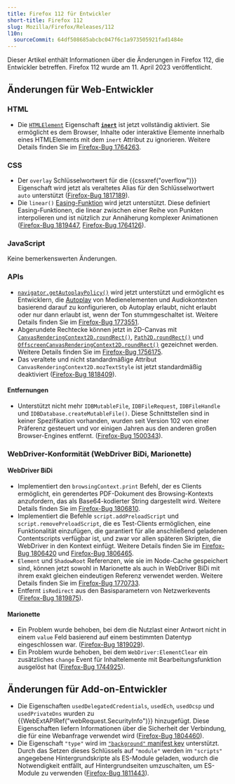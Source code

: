 ```yaml
---
title: Firefox 112 für Entwickler
short-title: Firefox 112
slug: Mozilla/Firefox/Releases/112
l10n:
  sourceCommit: 64df508685abcbc047f6c1a973505921fad1484e
---
```


Dieser Artikel enthält Informationen über die Änderungen in Firefox 112, die Entwickler betreffen. Firefox 112 wurde am 11. April 2023 veröffentlicht.

## Änderungen für Web-Entwickler

### HTML

- Die [`HTMLElement`](/de/docs/Web/API/HTMLElement) Eigenschaft [**`inert`**](/de/docs/Web/HTML/Reference/Global_attributes/inert) ist jetzt vollständig aktiviert. Sie ermöglicht es dem Browser, Inhalte oder interaktive Elemente innerhalb eines HTMLElements mit dem `inert` Attribut zu ignorieren. Weitere Details finden Sie im [Firefox-Bug 1764263](https://bugzil.la/1764263).

### CSS

- Der `overlay` Schlüsselwortwert für die {{cssxref("overflow")}} Eigenschaft wird jetzt als veraltetes Alias für den Schlüsselwortwert `auto` unterstützt ([Firefox-Bug 1817189](https://bugzil.la/1817189)).
- Die `linear()` [Easing-Funktion](/de/docs/Web/CSS/easing-function) wird jetzt unterstützt. Diese definiert Easing-Funktionen, die linear zwischen einer Reihe von Punkten interpolieren und ist nützlich zur Annäherung komplexer Animationen ([Firefox-Bug 1819447](https://bugzil.la/1819447), [Firefox-Bug 1764126](https://bugzil.la/1764126)).

### JavaScript

Keine bemerkenswerten Änderungen.

### APIs

- [`navigator.getAutoplayPolicy()`](/de/docs/Web/API/Navigator/getAutoplayPolicy) wird jetzt unterstützt und ermöglicht es Entwicklern, die [Autoplay](/de/docs/Web/Media/Guides/Autoplay) von Medienelementen und Audiokontexten basierend darauf zu konfigurieren, ob Autoplay erlaubt, nicht erlaubt oder nur dann erlaubt ist, wenn der Ton stummgeschaltet ist. Weitere Details finden Sie im [Firefox-Bug 1773551](https://bugzil.la/1773551).
- Abgerundete Rechtecke können jetzt in 2D-Canvas mit [`CanvasRenderingContext2D.roundRect()`](/de/docs/Web/API/CanvasRenderingContext2D/roundRect), [`Path2D.roundRect()`](/de/docs/Web/API/Path2D#path2d.roundrect) und [`OffscreenCanvasRenderingContext2D.roundRect()`](/de/docs/Web/API/OffscreenCanvasRenderingContext2D#canvasrenderingcontext2d.roundrect) gezeichnet werden. Weitere Details finden Sie im [Firefox-Bug 1756175](https://bugzil.la/1756175).
- Das veraltete und nicht standardmäßige Attribut `CanvasRenderingContext2D.mozTextStyle` ist jetzt standardmäßig deaktiviert ([Firefox-Bug 1818409](https://bugzil.la/1818409)).

#### Entfernungen

- Unterstützt nicht mehr `IDBMutableFile`, `IDBFileRequest`, `IDBFileHandle` und `IDBDatabase.createMutableFile()`. Diese Schnittstellen sind in keiner Spezifikation vorhanden, wurden seit Version 102 von einer Präferenz gesteuert und vor einigen Jahren aus den anderen großen Browser-Engines entfernt. ([Firefox-Bug 1500343](https://bugzil.la/1500343)).

### WebDriver-Konformität (WebDriver BiDi, Marionette)

#### WebDriver BiDi

- Implementiert den `browsingContext.print` Befehl, der es Clients ermöglicht, ein gerendertes PDF-Dokument des Browsing-Kontexts anzufordern, das als Base64-kodierter String dargestellt wird. Weitere Details finden Sie im [Firefox-Bug 1806810](https://bugzil.la/1806810).
- Implementiert die Befehle `script.addPreloadScript` und `script.removePreloadScript`, die es Test-Clients ermöglichen, eine Funktionalität einzufügen, die garantiert für alle anschließend geladenen Contentscripts verfügbar ist, und zwar vor allen späteren Skripten, die WebDriver in den Kontext einfügt. Weitere Details finden Sie im [Firefox-Bug 1806420](https://bugzil.la/1806420) und [Firefox-Bug 1806465](https://bugzil.la/1806465).
- `Element` und `ShadowRoot` Referenzen, wie sie im Node-Cache gespeichert sind, können jetzt sowohl in Marionette als auch in WebDriver BiDi mit ihrem exakt gleichen eindeutigen Referenz verwendet werden. Weitere Details finden Sie im [Firefox-Bug 1770733](https://bugzil.la/1770733).
- Entfernt `isRedirect` aus den Basisparametern von Netzwerkevents ([Firefox-Bug 1819875](https://bugzil.la/1819875)).

#### Marionette

- Ein Problem wurde behoben, bei dem die Nutzlast einer Antwort nicht in einem `value` Feld basierend auf einem bestimmten Datentyp eingeschlossen war. ([Firefox-Bug 1819029](https://bugzil.la/1819029)).
- Ein Problem wurde behoben, bei dem `WebDriver:ElementClear` ein zusätzliches `change` Event für Inhaltelemente mit Bearbeitungsfunktion ausgelöst hat ([Firefox-Bug 1744925](https://bugzil.la/1744925)).

## Änderungen für Add-on-Entwickler

- Die Eigenschaften `usedDelegatedCredentials`, `usedEch`, `usedOcsp` und `usedPrivateDns` wurden zu {{WebExtAPIRef("webRequest.SecurityInfo")}} hinzugefügt. Diese Eigenschaften liefern Informationen über die Sicherheit der Verbindung, die für eine Webanfrage verwendet wird ([Firefox-Bug 1804460](https://bugzil.la/1804460)).
- Die Eigenschaft `"type"` wird im [`"background"` manifest key](/de/docs/Mozilla/Add-ons/WebExtensions/manifest.json/background) unterstützt. Durch das Setzen dieses Schlüssels auf `"module"` werden im `"scripts"` angegebene Hintergrundskripte als ES-Module geladen, wodurch die Notwendigkeit entfällt, auf Hintergrundseiten umzuschalten, um ES-Module zu verwenden ([Firefox-Bug 1811443](https://bugzil.la/1811443)).
